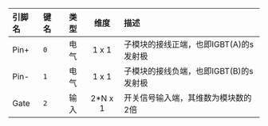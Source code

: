 <!--
DO NOT EDIT THIS FILE DIRECTLY.
This file is generated by tools/comp-docs.js.
All changes will be overwritten by regeneration.
-->

<slot class="model-pins">

| 引脚名 | 键名 | 类型 | 维度 | 描述 |
|:------ |:---- |:----:|:----:|:---- |
| Pin\+ | `0` | 电气 | 1 x 1 | 子模块的接线正端，也即IGBT(A)的s发射极 |
| Pin\- | `1` | 电气 | 1 x 1 | 子模块的接线负端，也即IGBT(B)的s发射极 |
| Gate | `2` | 输入 | 2*N x 1 | 开关信号输入端，其维数为模块数的2倍 |

</slot>
